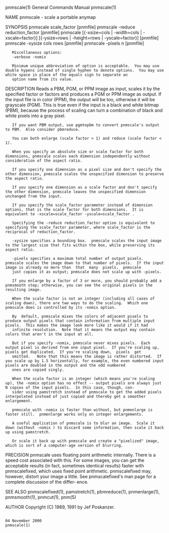 pnmscale(1)                                                                             General Commands Manual                                                                            pnmscale(1)

NAME
       pnmscale - scale a portable anymap

SYNOPSIS
       pnmscale scale_factor [pnmfile]
       pnmscale -reduce reduction_factor [pnmfile]
       pnmscale [{-xsize=cols | -width=cols | -xscale=factor}] [{-ysize=rows | -height=rows | -yscale=factor}] [pnmfile]
       pnmscale -xysize cols rows [pnmfile]
       pnmscale -pixels n [pnmfile]

       Miscellaneous options:
       -verbose -nomix

       Minimum unique abbreviation of option is acceptable.  You may use double hypens instead of single hyphen to denote options.  You may use white space in place of the equals sign to separate an
       option name from its value.

DESCRIPTION
       Reads a PBM, PGM, or PPM image as input, scales it by the specified factor or factors and produces a PGM or PPM image as output.  If the input file is in color (PPM), the output will be  too,
       otherwise it will be grayscale (PGM).  This is true even if the input is a black and white bitmap (PBM), because the process of scaling can turn a combination of black and white pixels into a
       gray pixel.

       If you want PBM output, use pgmtopbm to convert pnmscale's output to PBM.  Also consider pbmreduce.

       You can both enlarge (scale factor > 1) and reduce (scale factor < 1).

       When you specify an absolute size or scale factor for both dimensions, pnmscale scales each dimension independently without consideration of the aspect ratio.

       If you specify one dimension as a pixel size and don't specify the other dimension, pnmscale scales the unspecified dimension to preserve the aspect ratio.

       If you specify one dimension as a scale factor and don't specify the other dimension, pnmscale leaves the unspecified dimension unchanged from the input.

       If you specify the scale_factor parameter instead of dimension options, that is the scale factor for both dimensions.  It is equivalent to -xscale=scale_factor -yscale=scale_factor .

       Specifying the -reduce reduction_factor option is equivalent to specifying the scale_factor parameter, where scale_factor is the reciprocal of reduction_factor.

       -xysize specifies a bounding box.  pnmscale scales the input image to the largest size that fits within the box, while preserving its aspect ratio.

       -pixels specifies a maximum total number of output pixels.  pnmscale scales the image down to that number of pixels.  If the input image is already no more than  that  many  pixels,  pnmscale
       just copies it as output; pnmscale does not scale up with -pixels.

       If you enlarge by a factor of 3 or more, you should probably add a pnmsmooth step; otherwise, you can see the original pixels in the resulting image.

       When the scale factor is not an integer (including all cases of scaling down), there are two ways to do the scaling.  Which one pnmscale does is controlled by its -nomix option.

       By  default, pnmscale mixes the colors of adjacent pixels to produce output pixels that contain information from multiple input pixels.  This makes the image look more like it would if it had
       infinite resolution.  Note that it means the output may contain colors that aren't in the input at all.

       But if you specify -nomix, pnmscale never mixes pixels.  Each output pixel is derived from one input pixel.  If you're scaling up, pixels get duplicated.  If you're scaling down,  pixels  get
       omitted.   Note that this means the image is rather distorted.  If you scale up by 1.5 horizontally, for example, the even numbered input pixels are doubled in the output and the odd numbered
       ones are copied singly.

       When the scale factor is an integer (which means you're scaling up), the -nomix option has no effect -- output pixels are always just N copies of the input pixels.  In this case, though, con‐
       sider using pamstretch instead of pnmscale to get the added pixels interpolated instead of just copied and thereby get a smoother enlargement.

       pnmscale with -nomix is faster than without, but pnmenlarge is faster still.  pnmenlarge works only on integer enlargements.

       A useful application of pnmscale is to blur an image.  Scale it down (without -nomix ) to discard some information, then scale it back up using pamstretch.

       Or scale it back up with pnmscale and create a "pixelized" image, which is sort of a computer-age version of blurring.

   PRECISION
       pnmscale  uses  floating  point arithmetic internally.  There is a speed cost associated with this.  For some images, you can get the acceptable results (in fact, sometimes identical results)
       faster with pnmscalefixed, which uses fixed point arithmetic.  pnmscalefixed may, however, distort your image a little.  See pnmscalefixed's man page for a complete discussion of the  differ‐
       ence.

SEE ALSO
       pnmscalefixed(1), pamstretch(1), pbmreduce(1), pnmenlarge(1), pnmsmooth(1), pnmcut(1), pnm(5)

AUTHOR
       Copyright (C) 1989, 1991 by Jef Poskanzer.

                                                                                           04 November 2000                                                                                pnmscale(1)
